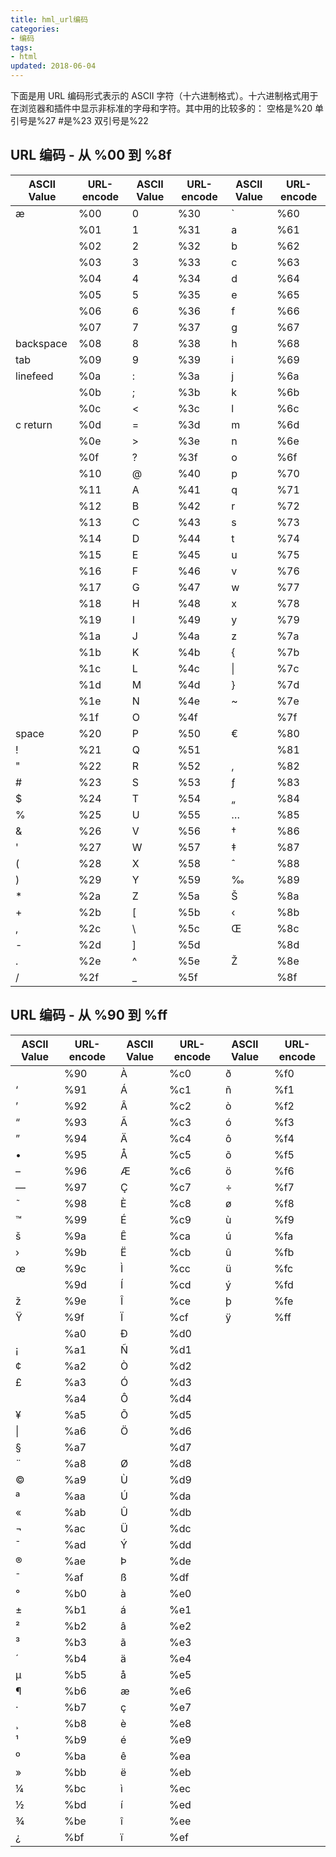 ```yaml
---
title: hml_url编码
categories:
- 编码
tags:
- html
updated: 2018-06-04
---
```


下面是用 URL 编码形式表示的 ASCII 字符（十六进制格式）。十六进制格式用于在浏览器和插件中显示非标准的字母和字符。其中用的比较多的：  空格是%20      单引号是%27       #是%23    双引号是%22

## URL 编码 - 从 %00 到 %8f

| ASCII Value | URL-encode | ASCII Value | URL-encode | ASCII Value | URL-encode |
| ----------- | ---------- | ----------- | ---------- | ----------- | ---------- |
| æ           | %00        | 0           | %30        | `           | %60        |
|             | %01        | 1           | %31        | a           | %61        |
|             | %02        | 2           | %32        | b           | %62        |
|             | %03        | 3           | %33        | c           | %63        |
|             | %04        | 4           | %34        | d           | %64        |
|             | %05        | 5           | %35        | e           | %65        |
|             | %06        | 6           | %36        | f           | %66        |
|             | %07        | 7           | %37        | g           | %67        |
| backspace   | %08        | 8           | %38        | h           | %68        |
| tab         | %09        | 9           | %39        | i           | %69        |
| linefeed    | %0a        | :           | %3a        | j           | %6a        |
|             | %0b        | ;           | %3b        | k           | %6b        |
|             | %0c        | <           | %3c        | l           | %6c        |
| c return    | %0d        | =           | %3d        | m           | %6d        |
|             | %0e        | >           | %3e        | n           | %6e        |
|             | %0f        | ?           | %3f        | o           | %6f        |
|             | %10        | @           | %40        | p           | %70        |
|             | %11        | A           | %41        | q           | %71        |
|             | %12        | B           | %42        | r           | %72        |
|             | %13        | C           | %43        | s           | %73        |
|             | %14        | D           | %44        | t           | %74        |
|             | %15        | E           | %45        | u           | %75        |
|             | %16        | F           | %46        | v           | %76        |
|             | %17        | G           | %47        | w           | %77        |
|             | %18        | H           | %48        | x           | %78        |
|             | %19        | I           | %49        | y           | %79        |
|             | %1a        | J           | %4a        | z           | %7a        |
|             | %1b        | K           | %4b        | {           | %7b        |
|             | %1c        | L           | %4c        | \|          | %7c        |
|             | %1d        | M           | %4d        | }           | %7d        |
|             | %1e        | N           | %4e        | ~           | %7e        |
|             | %1f        | O           | %4f        |             | %7f        |
| space       | %20        | P           | %50        | €           | %80        |
| !           | %21        | Q           | %51        |             | %81        |
| "           | %22        | R           | %52        | ‚           | %82        |
| #           | %23        | S           | %53        | ƒ           | %83        |
| $           | %24        | T           | %54        | „           | %84        |
| %           | %25        | U           | %55        | …           | %85        |
| &           | %26        | V           | %56        | †           | %86        |
| '           | %27        | W           | %57        | ‡           | %87        |
| (           | %28        | X           | %58        | ˆ           | %88        |
| )           | %29        | Y           | %59        | ‰           | %89        |
| *           | %2a        | Z           | %5a        | Š           | %8a        |
| +           | %2b        | [           | %5b        | ‹           | %8b        |
| ,           | %2c        | \           | %5c        | Œ           | %8c        |
| -           | %2d        | ]           | %5d        |             | %8d        |
| .           | %2e        | ^           | %5e        | Ž           | %8e        |
| /           | %2f        | _           | %5f        |             | %8f        |

## URL 编码 - 从 %90 到 %ff

| ASCII Value | URL-encode | ASCII Value | URL-encode | ASCII Value | URL-encode |
| ----------- | ---------- | ----------- | ---------- | ----------- | ---------- |
|             | %90        | À           | %c0        | ð           | %f0        |
| ‘           | %91        | Á           | %c1        | ñ           | %f1        |
| ’           | %92        | Â           | %c2        | ò           | %f2        |
| “           | %93        | Ã           | %c3        | ó           | %f3        |
| ”           | %94        | Ä           | %c4        | ô           | %f4        |
| •           | %95        | Å           | %c5        | õ           | %f5        |
| –           | %96        | Æ           | %c6        | ö           | %f6        |
| —           | %97        | Ç           | %c7        | ÷           | %f7        |
| ˜           | %98        | È           | %c8        | ø           | %f8        |
| ™           | %99        | É           | %c9        | ù           | %f9        |
| š           | %9a        | Ê           | %ca        | ú           | %fa        |
| ›           | %9b        | Ë           | %cb        | û           | %fb        |
| œ           | %9c        | Ì           | %cc        | ü           | %fc        |
|             | %9d        | Í           | %cd        | ý           | %fd        |
| ž           | %9e        | Î           | %ce        | þ           | %fe        |
| Ÿ           | %9f        | Ï           | %cf        | ÿ           | %ff        |
|             | %a0        | Ð           | %d0        |             |            |
| ¡           | %a1        | Ñ           | %d1        |             |            |
| ¢           | %a2        | Ò           | %d2        |             |            |
| £           | %a3        | Ó           | %d3        |             |            |
|             | %a4        | Ô           | %d4        |             |            |
| ¥           | %a5        | Õ           | %d5        |             |            |
| \|          | %a6        | Ö           | %d6        |             |            |
| §           | %a7        |             | %d7        |             |            |
| ¨           | %a8        | Ø           | %d8        |             |            |
| ©           | %a9        | Ù           | %d9        |             |            |
| ª           | %aa        | Ú           | %da        |             |            |
| «           | %ab        | Û           | %db        |             |            |
| ¬           | %ac        | Ü           | %dc        |             |            |
| ¯           | %ad        | Ý           | %dd        |             |            |
| ®           | %ae        | Þ           | %de        |             |            |
| ¯           | %af        | ß           | %df        |             |            |
| °           | %b0        | à           | %e0        |             |            |
| ±           | %b1        | á           | %e1        |             |            |
| ²           | %b2        | â           | %e2        |             |            |
| ³           | %b3        | ã           | %e3        |             |            |
| ´           | %b4        | ä           | %e4        |             |            |
| µ           | %b5        | å           | %e5        |             |            |
| ¶           | %b6        | æ           | %e6        |             |            |
| ·           | %b7        | ç           | %e7        |             |            |
| ¸           | %b8        | è           | %e8        |             |            |
| ¹           | %b9        | é           | %e9        |             |            |
| º           | %ba        | ê           | %ea        |             |            |
| »           | %bb        | ë           | %eb        |             |            |
| ¼           | %bc        | ì           | %ec        |             |            |
| ½           | %bd        | í           | %ed        |             |            |
| ¾           | %be        | î           | %ee        |             |            |
| ¿           | %bf        | ï           | %ef        |             |            |







​                

​               



​
